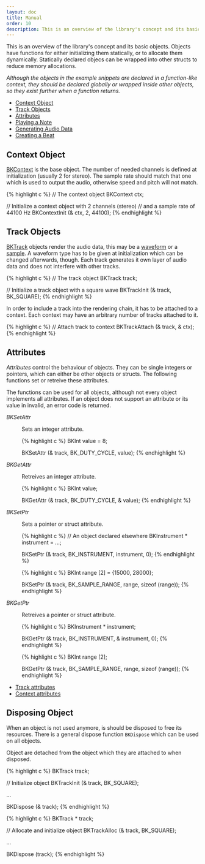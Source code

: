 ```yaml
---
layout: doc
title: Manual
order: 10
description: This is an overview of the library's concept and its basic objects.
---
```


This is an overview of the library's concept and its basic objects. Objects have functions for either initializing them statically, or to allocate them dynamically. Statically declared objecs can be wrapped into other structs to reduce memory allocations.

*Although the objects in the example snippets are declared in a function-like context, they should be declared globally or wrapped inside other objects, so they exist further when a function returns.*

- [Context Object](#context-object)
- [Track Objects](#track-objects)
- [Attributes](#attributes)
- [Playing a Note](#playing-a-note)
- [Generating Audio Data](#generating-audio-data)
- [Creating a Beat](#creating-a-beat)

## Context Object

[BKContext](context/) is the base object. The number of needed channels is defined at initialization (usually 2 for stereo). The sample rate should match that one which is used to output the audio, otherwise speed and pitch will not match.

{% highlight c %}
// The context object
BKContext ctx;

// Initialize a context object with 2 channels (stereo)
// and a sample rate of 44100 Hz
BKContextInit (& ctx, 2, 44100);
{% endhighlight %}

## Track Objects

[BKTrack](tracks/) objects render the audio data, this may be a [waveform](waveforms/) or a [sample](playing-samples/). A waveform type has to be given at initialization which can be changed afterwards, though. Each track generates it own layer of audio data and does not interfere with other tracks.

{% highlight c %}
// The track object
BKTrack track;

// Initialize a track object with a square wave
BKTrackInit (& track, BK_SQUARE);
{% endhighlight %}

In order to include a track into the rendering chain, it has to be attached to a context. Each context may have an arbitrary number of tracks attached to it.

{% highlight c %}
// Attach track to context
BKTrackAttach (& track, & ctx);
{% endhighlight %}

## Attributes

*Attributes* control the behaviour of objects. They can be single integers or pointers, which can either be other objects or structs. The following functions set or retreive these attributes.

The functions can be used for all objects, although not every object implements all attributes. If an object does not support an attribute or its value in invalid, an error code is returned.

<dl>
<dt><var>BKSetAttr</var></dt>
<dd>

<p>Sets an integer attribute.</p>

{% highlight c %}
BKInt value = 8;

BKSetAttr (& track, BK_DUTY_CYCLE, value);
{% endhighlight %}
</dd>

<dt><var>BKGetAttr</var></dt>
<dd>
<p>Retreives an integer attribute.</p>

{% highlight c %}
BKInt value;

BKGetAttr (& track, BK_DUTY_CYCLE, & value);
{% endhighlight %}
</dd>

<dt><var>BKSetPtr</var></dt>
<dd>
<p>Sets a pointer or struct attribute.</p>

{% highlight c %}
// An object declared elsewhere
BKInstrument * instrument = ...;

BKSetPtr (& track, BK_INSTRUMENT, instrument, 0);
{% endhighlight %}

{% highlight c %}
BKInt range [2] = {15000, 28000};

BKSetPtr (& track, BK_SAMPLE_RANGE, range, sizeof (range));
{% endhighlight %}
</dd>

<dt><var>BKGetPtr</var></dt>
<dd>
<p>Retreives a pointer or struct attribute.</p>

{% highlight c %}
BKInstrument * instrument;

BKGetPtr (& track, BK_INSTRUMENT, & instrument, 0);
{% endhighlight %}

{% highlight c %}
BKInt range [2];

BKGetPtr (& track, BK_SAMPLE_RANGE, range, sizeof (range));
{% endhighlight %}
</dd>

</dl>

- [Track attributes](tracks/#attributes)
- [Context attributes](context/#attributes)

## Disposing Object

When an object is not used anymore, is should be disposed to free its resources. There is a general dispose function `BKDispose` which can be used on all objects.

Object are detached from the object which they are attached to when disposed.

{% highlight c %}
BKTrack track;

// Initialize object
BKTrackInit (& track, BK_SQUARE);

...

BKDispose (& track);
{% endhighlight %}

{% highlight c %}
BKTrack * track;

// Allocate and initialize object
BKTrackAlloc (& track, BK_SQUARE);

...

BKDispose (track);
{% endhighlight %}

